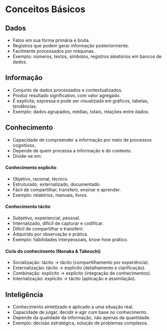 # Conceitos Básicos

## Dados
- Fatos em sua forma primária e bruta.
- Registros que podem gerar informação posteriormente.
- Facilmente processados por máquinas.
- Exemplo: números, textos, símbolos, registros aleatórios em bancos de dados.

## Informação
- Conjunto de dados processados e contextualizados.
- Produz resultado significativo, com valor agregado.
- É explícita, expressa e pode ser visualizada em gráficos, tabelas, tendências.
- Exemplo: dados agrupados, médias, totais, relações entre dados.

## Conhecimento
- Capacidade de compreender a informação por meio de processos cognitivos.
- Depende de quem processa a informação e do contexto.
- Divide-se em:

#### Conhecimento explícito
- Objetivo, racional, técnico.
- Estruturado, externalizado, documentado.
- Fácil de compartilhar, transferir, ensinar e aprender.
- Exemplo: relatórios, manuais, livros.

#### Conhecimento tácito
- Subjetivo, experiencial, pessoal.
- Internalizado, difícil de capturar e codificar.
- Difícil de compartilhar e transferir.
- Adquirido por observação e prática.
- Exemplo: habilidades interpessoais, know-how prático.

#### Ciclo do conhecimento (Nonaka & Takeuchi)
- Socialização: tácito → tácito (compartilhamento por experiência).
- Externalização: tácito → explícito (detalhamento e clarificação).
- Combinação: explícito → explícito (integração de conhecimentos).
- Internalização: explícito → tácito (aplicação e assimilação).

## Inteligência
- Conhecimento sintetizado e aplicado a uma situação real.
- Capacidade de julgar, decidir e agir com base no conhecimento.
- Depende da qualidade da informação, não apenas da quantidade.
- Exemplo: decisão estratégica, solução de problemas complexos.